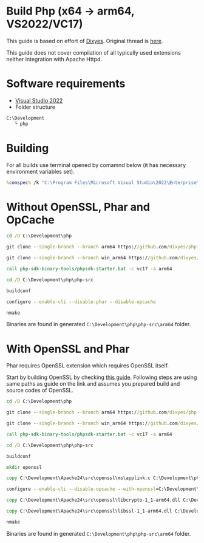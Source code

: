 # Build Php (x64 -> arm64, VS2022/VC17)

This guide is based on effort of [Dixyes](https://github.com/dixyes). Original thread is [here](https://github.com/php/php-sdk-binary-tools/pull/1).

This guide does not cover compilation of all typically used extensions neither integration with Apache Httpd.

# Software requirements
- [Visual Studio 2022](https://visualstudio.microsoft.com/vs/community/)
- Folder structure

```cmd
C:\Development
   └ php
```
# Building
For all builds use terminal opened by comamnd below (it has necessary environment variables set).
```cmd
%comspec% /k "C:\Program Files\Microsoft Visual Studio\2022\Enterprise\VC\Auxiliary\Build\vcvarsall.bat x64_arm64"
```

# Without OpenSSL, Phar and OpCache
```cmd
cd /D C:\Development\php

git clone --single-branch --branch arm64 https://github.com/dixyes/php-sdk-binary-tools

git clone --single-branch --branch win_arm64 https://github.com/dixyes/php-src

call php-sdk-binary-tools/phpsdk-starter.bat -c vc17 -a arm64

cd /D C:\Development\php\php-src

buildconf

configure --enable-cli --disable-phar --disable-opcache

nmake
```

Binaries are found in generated ``C:\Development\php\php-src\arm64`` folder.

# With OpenSSL and Phar

Phar requires OpenSSL extension which requires OpenSSL itself.

Start by building OpenSSL by checking [this guide](./php_build_x64_to_arm64.md).
Following steps are using same paths as guide on the link and assumes you prepared build and source codes of OpenSSL.

```cmd
cd /D C:\Development\php

git clone --single-branch --branch arm64 https://github.com/dixyes/php-sdk-binary-tools

git clone --single-branch --branch win_arm64 https://github.com/dixyes/php-src

call php-sdk-binary-tools/phpsdk-starter.bat -c vc17 -a arm64

cd /D C:\Development\php\php-src

buildconf

mkdir openssl

copy C:\Development\Apache24\src\openssl\ms\applink.c C:\Development\php\php-src\openssl\applink.c

configure --enable-cli --disable-opcache --with-openssl=C:\Development\Apache24\src\openssl --with-extra-includes=C:\Development\Apache24\src\openssl\include

copy C:\Development\Apache24\src\openssl\libcrypto-1_1-arm64.dll C:\Development\php\php-src\arm64\Release_TS\libcrypto-1_1-arm64.dll

copy C:\Development\Apache24\src\openssl\libssl-1_1-arm64.dll C:\Development\php\php-src\arm64\Release_TS\libssl-1_1-arm64.dll

nmake
```

Binaries are found in generated ``C:\Development\php\php-src\arm64`` folder.